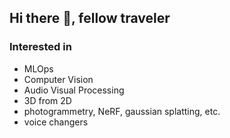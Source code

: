 ## Hi there 👋, fellow traveler

### Interested in
- MLOps
- Computer Vision
- Audio Visual Processing
- 3D from 2D
- photogrammetry, NeRF, gaussian splatting, etc.
- voice changers

